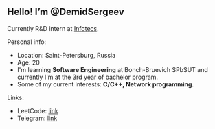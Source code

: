 Hello! I’m @DemidSergeev
---
Currently R&D intern at [Infotecs](https://infotecs.ru/).

Personal info:
- Location: Saint-Petersburg, Russia
- Age: 20
- I'm learning **Software Engineering** at Bonch-Bruevich SPbSUT and currently I'm at the 3rd year of bachelor program. 
- Some of my current interests: **C/C++, Network programming**.

Links:
- LeetCode: [link](https://leetcode.com/u/bviiidontpanic/)
- Telegram: [link](https://t.me/bviiidontpanic)

<!---
DemidSergeev/DemidSergeev is a ✨ special ✨ repository because its `README.md` (this file) appears on your GitHub profile.
You can click the Preview link to take a look at your changes.
--->
